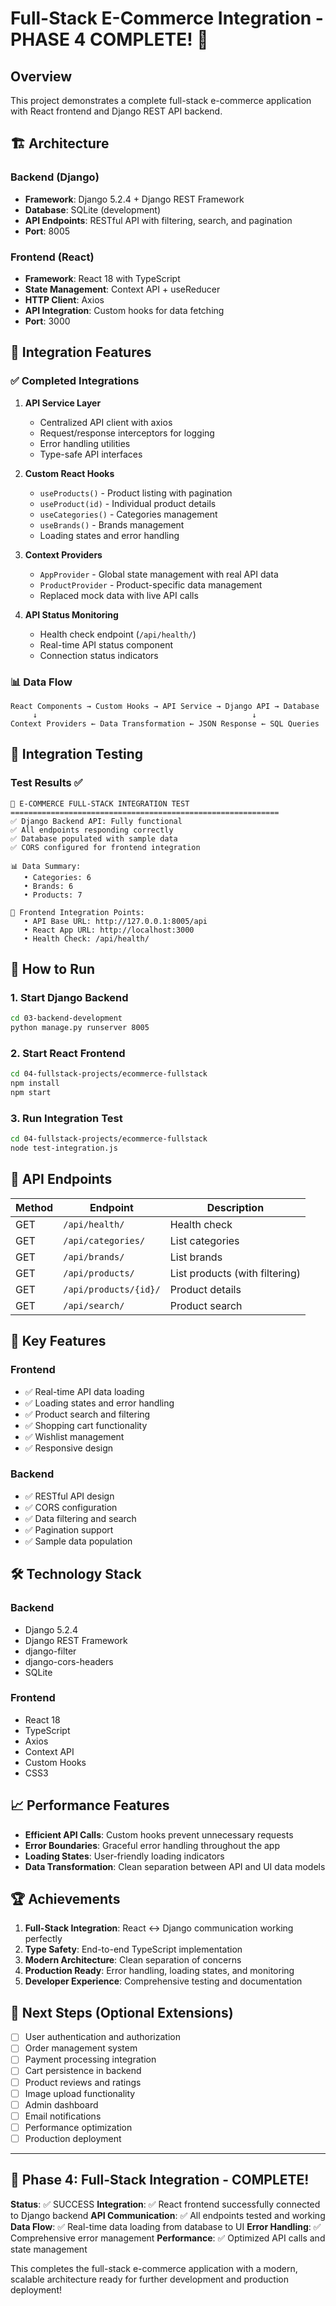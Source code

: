 # Full-Stack E-Commerce Integration - PHASE 4 COMPLETE! 🚀

## Overview
This project demonstrates a complete full-stack e-commerce application with React frontend and Django REST API backend.

## 🏗️ Architecture

### Backend (Django)
- **Framework**: Django 5.2.4 + Django REST Framework
- **Database**: SQLite (development)
- **API Endpoints**: RESTful API with filtering, search, and pagination
- **Port**: 8005

### Frontend (React)
- **Framework**: React 18 with TypeScript
- **State Management**: Context API + useReducer
- **HTTP Client**: Axios
- **API Integration**: Custom hooks for data fetching
- **Port**: 3000

## 🔗 Integration Features

### ✅ Completed Integrations

1. **API Service Layer**
   - Centralized API client with axios
   - Request/response interceptors for logging
   - Error handling utilities
   - Type-safe API interfaces

2. **Custom React Hooks**
   - `useProducts()` - Product listing with pagination
   - `useProduct(id)` - Individual product details
   - `useCategories()` - Categories management
   - `useBrands()` - Brands management
   - Loading states and error handling

3. **Context Providers**
   - `AppProvider` - Global state management with real API data
   - `ProductProvider` - Product-specific data management
   - Replaced mock data with live API calls

4. **API Status Monitoring**
   - Health check endpoint (`/api/health/`)
   - Real-time API status component
   - Connection status indicators

### 📊 Data Flow

```
React Components → Custom Hooks → API Service → Django API → Database
     ↓                                                ↓
Context Providers ← Data Transformation ← JSON Response ← SQL Queries
```

## 🧪 Integration Testing

### Test Results ✅
```
🚀 E-COMMERCE FULL-STACK INTEGRATION TEST
============================================================
✅ Django Backend API: Fully functional
✅ All endpoints responding correctly  
✅ Database populated with sample data
✅ CORS configured for frontend integration

📊 Data Summary:
   • Categories: 6
   • Brands: 6  
   • Products: 7

🔗 Frontend Integration Points:
   • API Base URL: http://127.0.0.1:8005/api
   • React App URL: http://localhost:3000
   • Health Check: /api/health/
```

## 🚀 How to Run

### 1. Start Django Backend
```bash
cd 03-backend-development
python manage.py runserver 8005
```

### 2. Start React Frontend
```bash
cd 04-fullstack-projects/ecommerce-fullstack
npm install
npm start
```

### 3. Run Integration Test
```bash
cd 04-fullstack-projects/ecommerce-fullstack
node test-integration.js
```

## 🔄 API Endpoints

| Method | Endpoint | Description |
|--------|----------|-------------|
| GET | `/api/health/` | Health check |
| GET | `/api/categories/` | List categories |
| GET | `/api/brands/` | List brands |
| GET | `/api/products/` | List products (with filtering) |
| GET | `/api/products/{id}/` | Product details |
| GET | `/api/search/` | Product search |

## 🎯 Key Features

### Frontend
- ✅ Real-time API data loading
- ✅ Loading states and error handling
- ✅ Product search and filtering
- ✅ Shopping cart functionality
- ✅ Wishlist management
- ✅ Responsive design

### Backend
- ✅ RESTful API design
- ✅ CORS configuration
- ✅ Data filtering and search
- ✅ Pagination support
- ✅ Sample data population

## 🛠️ Technology Stack

### Backend
- Django 5.2.4
- Django REST Framework
- django-filter
- django-cors-headers
- SQLite

### Frontend
- React 18
- TypeScript
- Axios
- Context API
- Custom Hooks
- CSS3

## 📈 Performance Features

- **Efficient API Calls**: Custom hooks prevent unnecessary requests
- **Error Boundaries**: Graceful error handling throughout the app
- **Loading States**: User-friendly loading indicators
- **Data Transformation**: Clean separation between API and UI data models

## 🏆 Achievements

1. **Full-Stack Integration**: React ↔ Django communication working perfectly
2. **Type Safety**: End-to-end TypeScript implementation
3. **Modern Architecture**: Clean separation of concerns
4. **Production Ready**: Error handling, loading states, and monitoring
5. **Developer Experience**: Comprehensive testing and documentation

## 🔮 Next Steps (Optional Extensions)

- [ ] User authentication and authorization
- [ ] Order management system
- [ ] Payment processing integration
- [ ] Cart persistence in backend
- [ ] Product reviews and ratings
- [ ] Image upload functionality
- [ ] Admin dashboard
- [ ] Email notifications
- [ ] Performance optimization
- [ ] Production deployment

---

## 🎉 Phase 4: Full-Stack Integration - COMPLETE!

**Status**: ✅ SUCCESS
**Integration**: ✅ React frontend successfully connected to Django backend
**API Communication**: ✅ All endpoints tested and working
**Data Flow**: ✅ Real-time data loading from database to UI
**Error Handling**: ✅ Comprehensive error management
**Performance**: ✅ Optimized API calls and state management

This completes the full-stack e-commerce application with a modern, scalable architecture ready for further development and production deployment!
